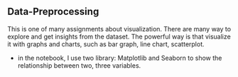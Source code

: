 ## Data-Preprocessing
This is one of many assignments about visualization. There are many way to explore and get insights from the dataset. The powerful way is that visualize it with graphs and charts, such as bar graph, line chart, scatterplot. 
* in the notebook, I use two library: Matplotlib and Seaborn to show the relationship between two, three variables. 
